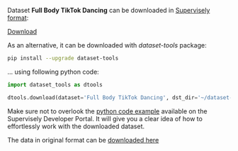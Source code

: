 Dataset **Full Body TikTok Dancing** can be downloaded in [Supervisely format](https://developer.supervisely.com/api-references/supervisely-annotation-json-format):

 [Download](https://assets.supervisely.com/supervisely-supervisely-assets-public/teams_storage/p/N/AM/lIxpXk9ejtJkx0Eh7lV7jK8kPxKjVXF0sCxOBNfJ5bZJNAlhZPdmSiEyeXKtYoAKbCmiQHIIexrATKUJRq7bzlvfqTmiv2p9mj5TE4f9VmEnDaJgen1wTERUSCEI.tar)

As an alternative, it can be downloaded with *dataset-tools* package:
``` bash
pip install --upgrade dataset-tools
```

... using following python code:
``` python
import dataset_tools as dtools

dtools.download(dataset='Full Body TikTok Dancing', dst_dir='~/dataset-ninja/')
```
Make sure not to overlook the [python code example](https://developer.supervisely.com/getting-started/python-sdk-tutorials/iterate-over-a-local-project) available on the Supervisely Developer Portal. It will give you a clear idea of how to effortlessly work with the downloaded dataset.

The data in original format can be [downloaded here](https://www.kaggle.com/datasets/tapakah68/segmentation-full-body-tiktok-dancing-dataset/download?datasetVersionNumber=2)